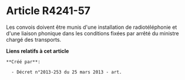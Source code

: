 # Article R4241-57

Les convois doivent être munis d'une installation de radiotéléphonie et d'une liaison phonique dans les conditions fixées par
arrêté du ministre chargé des transports.

**Liens relatifs à cet article**

	**Créé par**:

	  - Décret n°2013-253 du 25 mars 2013 - art.

